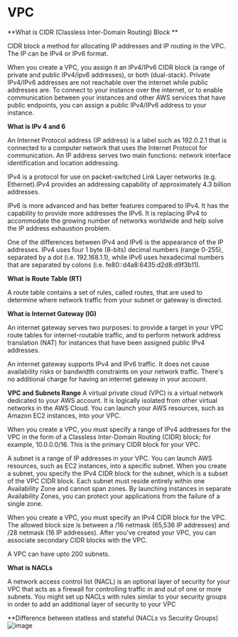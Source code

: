 # VPC

**What is CIDR (Classless Inter-Domain Routing) Block **

CIDR block a method for allocating IP addresses and IP routing in the VPC. The IP can be IPv4 or IPv6 format. 

When you create a VPC, you assign it an IPv4/IPv6 CIDR block (a range of private and public IPv4/ipv6 addresses), or both (dual-stack). Private IPv4/IPv6 addresses are not reachable over the internet while public addresses are. To connect to your instance over the internet, or to enable communication between your instances and other AWS services that have public endpoints, you can assign a public IPv4/IPv6 address to your instance. 

**What is IPv 4 and 6**

An Internet Protocol address (IP address) is a label such as 192.0.2.1 that is connected to a computer network that uses the Internet Protocol for communication. An IP address serves two main functions: network interface identification and location addressing.

IPv4 is a protocol for use on packet-switched Link Layer networks (e.g. Ethernet).IPv4 provides an addressing capability of approximately 4.3 billion addresses.

IPv6 is more advanced and has better features compared to IPv4.  It has the capability to provide more addresses the IPv6.  It is replacing IPv4 to accommodate the growing number of networks worldwide and help solve the IP address exhaustion problem.

One of the differences between IPv4 and IPv6 is the appearance of the IP addresses.  IPv4 uses four 1 byte (8-bits) decimal numbers (range 0-255), separated by a dot (i.e. 192.168.1.1), while IPv6 uses hexadecimal numbers that are separated by colons (i.e. fe80::d4a8:6435:d2d8:d9f3b11).  

**What is Route Table (RT)**

A route table contains a set of rules, called routes, that are used to determine where network traffic from your subnet or gateway is directed.

**What is Internet Gateway (IG)**

An internet gateway serves two purposes: to provide a target in your VPC route tables for internet-routable traffic, and to perform network address translation (NAT) for instances that have been assigned public IPv4 addresses.

An internet gateway supports IPv4 and IPv6 traffic. It does not cause availability risks or bandwidth constraints on your network traffic. There's no additional charge for having an internet gateway in your account.

**VPC and Subnets Range**
A virtual private cloud (VPC) is a virtual network dedicated to your AWS account. It is logically isolated from other virtual networks in the AWS Cloud. You can launch your AWS resources, such as Amazon EC2 instances, into your VPC.

When you create a VPC, you must specify a range of IPv4 addresses for the VPC in the form of a Classless Inter-Domain Routing (CIDR) block; for example, 10.0.0.0/16. This is the primary CIDR block for your VPC.

A subnet is a range of IP addresses in your VPC. You can launch AWS resources, such as EC2 instances, into a specific subnet. When you create a subnet, you specify the IPv4 CIDR block for the subnet, which is a subset of the VPC CIDR block. Each subnet must reside entirely within one Availability Zone and cannot span zones. By launching instances in separate Availability Zones, you can protect your applications from the failure of a single zone.

When you create a VPC, you must specify an IPv4 CIDR block for the VPC. The allowed block size is between a /16 netmask (65,536 IP addresses) and /28 netmask (16 IP addresses). After you've created your VPC, you can associate secondary CIDR blocks with the VPC.

A VPC can have  upto 200 subnets.

**What is NACLs**

A network access control list (NACL) is an optional layer of security for your VPC that acts as a firewall for controlling traffic in and out of one or more subnets. You might set up NACLs with rules similar to your security groups in order to add an additional layer of security to your VPC

**Difference between statless and stateful (NACLs vs Security Groups)
![image](https://user-images.githubusercontent.com/94615905/144837456-d20d14fc-98f7-493b-ac28-e2413d3ffa83.png)


